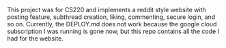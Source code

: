 This project was for CS220 and implements a reddit style website with posting feature, subthread creation, liking, commenting, secure login, and so on. Currently, the DEPLOY.md does not work because the google cloud subscription I was running is gone now, but this repo contains all the code I had for the website. 
